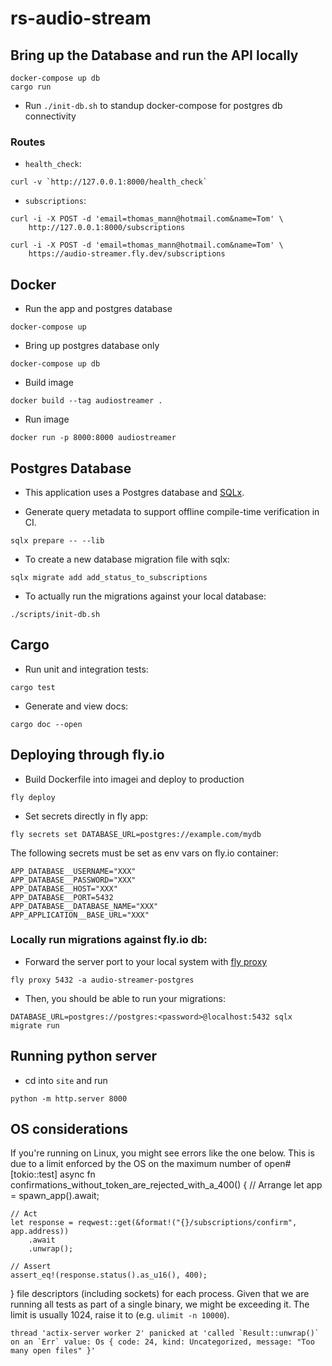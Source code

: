 # rs-audio-stream

## Bring up the Database and run the API locally
```
docker-compose up db
cargo run
```

- Run `./init-db.sh` to standup docker-compose for postgres db connectivity

### Routes
- `health_check`:
```
curl -v `http://127.0.0.1:8000/health_check`
```
- `subscriptions`:
```
curl -i -X POST -d 'email=thomas_mann@hotmail.com&name=Tom' \
    http://127.0.0.1:8000/subscriptions
```
```
curl -i -X POST -d 'email=thomas_mann@hotmail.com&name=Tom' \
    https://audio-streamer.fly.dev/subscriptions
```

## Docker

- Run the app and postgres database
```
docker-compose up
```
- Bring up postgres database only
```
docker-compose up db
```
- Build image
```
docker build --tag audiostreamer .
```
- Run image
```
docker run -p 8000:8000 audiostreamer
```

## Postgres Database
- This application uses a Postgres database and [SQLx](https://github.com/launchbadge/sqlx).

- Generate query metadata to support offline compile-time verification in CI.
```
sqlx prepare -- --lib
```
- To create a new database migration file with sqlx:
```
sqlx migrate add add_status_to_subscriptions
```
- To actually run the migrations against your local database:
```
./scripts/init-db.sh
```

## Cargo
- Run unit and integration tests:
```
cargo test
```
- Generate and view docs:
```
cargo doc --open
```

## Deploying through fly.io 

- Build Dockerfile into imagei and deploy to production
```
fly deploy
```

- Set secrets directly in fly app:
```
fly secrets set DATABASE_URL=postgres://example.com/mydb 
```

The following secrets must be set as env vars on fly.io container:
```
APP_DATABASE__USERNAME="XXX"
APP_DATABASE__PASSWORD="XXX"
APP_DATABASE__HOST="XXX"
APP_DATABASE__PORT=5432
APP_DATABASE__DATABASE_NAME="XXX"
APP_APPLICATION__BASE_URL="XXX"
```

### Locally run migrations against fly.io db:

- Forward the server port to your local system with [fly proxy](https://fly.io/docs/postgres/connecting/connecting-with-flyctl/)
```
fly proxy 5432 -a audio-streamer-postgres
```
- Then, you should be able to run your migrations:
```
DATABASE_URL=postgres://postgres:<password>@localhost:5432 sqlx migrate run
```

## Running python server
- cd into `site` and run
```
python -m http.server 8000
```

## OS considerations
If you're running on Linux, you might see errors like the one below. This is due to a limit enforced by the OS on the maximum number of open#[tokio::test]
async fn confirmations_without_token_are_rejected_with_a_400() {
    // Arrange
    let app = spawn_app().await;

    // Act
    let response = reqwest::get(&format!("{}/subscriptions/confirm", app.address))
        .await
        .unwrap();

    // Assert
    assert_eq!(response.status().as_u16(), 400);
} file descriptors (including sockets) for each process.
Given that we are running all tests as part of a single binary, we might be exceeding it. The limit is usually 1024, raise it to (e.g. `ulimit -n 10000`).
```
thread 'actix-server worker 2' panicked at 'called `Result::unwrap()` on an `Err` value: Os { code: 24, kind: Uncategorized, message: "Too many open files" }'
```
